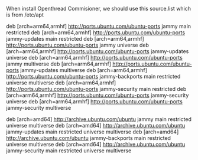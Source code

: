 When install Openthread Commisioner, we should use this source.list which is from /etc/apt




deb [arch=arm64,armhf] http://ports.ubuntu.com/ubuntu-ports jammy main restricted
deb [arch=arm64,armhf] http://ports.ubuntu.com/ubuntu-ports jammy-updates main restricted
deb [arch=arm64,armhf] http://ports.ubuntu.com/ubuntu-ports jammy universe
deb [arch=arm64,armhf] http://ports.ubuntu.com/ubuntu-ports jammy-updates universe
deb [arch=arm64,armhf] http://ports.ubuntu.com/ubuntu-ports jammy multiverse
deb [arch=arm64,armhf] http://ports.ubuntu.com/ubuntu-ports jammy-updates multiverse
deb [arch=arm64,armhf] http://ports.ubuntu.com/ubuntu-ports jammy-backports main restricted universe multiverse
deb [arch=arm64,armhf] http://ports.ubuntu.com/ubuntu-ports jammy-security main restricted
deb [arch=arm64,armhf] http://ports.ubuntu.com/ubuntu-ports jammy-security universe
deb [arch=arm64,armhf] http://ports.ubuntu.com/ubuntu-ports jammy-security multiverse

deb [arch=amd64] http://archive.ubuntu.com/ubuntu jammy main restricted universe multiverse
deb [arch=amd64] http://archive.ubuntu.com/ubuntu jammy-updates main restricted universe multiverse
deb [arch=amd64] http://archive.ubuntu.com/ubuntu jammy-backports main restricted universe multiverse
deb [arch=amd64] http://archive.ubuntu.com/ubuntu jammy-security main restricted universe multiverse
